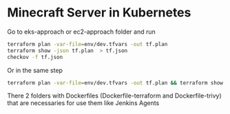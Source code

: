 Minecraft Server in Kubernetes
==============

Go to eks-approach or ec2-approach folder and run
```bash
terraform plan -var-file=env/dev.tfvars -out tf.plan
terraform show -json tf.plan  > tf.json 
checkov -f tf.json
```

Or in the same step

```bash
terraform plan -var-file=env/dev.tfvars -out tf.plan && terraform show -json tf.plan  > tf.json && checkov -f tf.json
```

There 2 folders with Dockerfiles (Dockerfile-terraform and Dockerfile-trivy) that are necessaries for use them like Jenkins Agents

